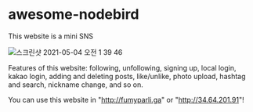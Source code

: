 # awesome-nodebird

This website is a mini SNS

![스크린샷 2021-05-04 오전 1 39 46](https://user-images.githubusercontent.com/60137834/116905313-c4efc400-ac79-11eb-9945-164b29ec3dc9.png)

Features of this website: following, unfollowing, signing up, local login, kakao login, adding and deleting posts, like/unlike, photo upload, hashtag and search, nickname change, and so on.

You can use this website in "http://fumyparli.ga" or "http://34.64.201.91"!
